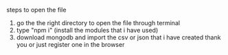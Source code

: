 steps to open the file

1. go the the right directory to open the file through terminal
2. type "npm i" (install the modules that i have used)
3. download mongodb and import the csv or json that i  have created thank you
   or just register one in the browser
